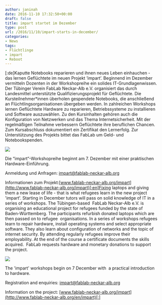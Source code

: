 ```yaml
---
author: janinah
date: 2016-11-10 17:32:50+00:00
draft: false
title: impart startet im Dezember
type: post
url: /2016/11/10/impart-starts-in-december/
categories:
- News
tags:
- Flüchtlinge
- impart
- Reboot
---
```


[:de]Kaputte Notebooks reparieren und ihnen neues Leben einhauchen - das lernen Geflüchtete im neuen Projekt ’impart’. Beginnend im Dezember vermitteln Dozenten in der Workshopreihe ein solides IT-Grundlagenwissen. Der Tübinger Verein FabLab Neckar-Alb e.V. organisiert das durch Landesmittel unterstützte Qualifizierungsprojekt für Geflüchtete. Die Kursteilnehmer*innen überholen gespendete Notebooks, die anschließend an Flüchtlingsorganisationen übergeben werden. In zahlreichen Workshops lernen Geflüchtete Hardware zu reparieren, Betriebssysteme zu installieren und Software auszuwählen. Zu den Kursinhalten gehören auch die Konfiguration von Netzwerken und das Thema Internetsicherheit. Mit der regelmäßigen Teilnahme verbessern Geflüchtete ihre beruflichen Chancen. Zum Kursabschluss dokumentiert ein Zertifikat den Lernerfolg. Zur Unterstützung des Projekts bittet das FabLab um Geld- und Notebookspenden.

![](https://www.fablab-neckar-alb.org/wp-content/uploads/2016/10/20161008185748_IMG_8110.jpg)


Die “impart”-Workshopreihe beginnt am 7. Dezember mit einer praktischen Hardware-Einführung.

Anmeldung und Anfragen: [impart@fablab-neckar-alb.org](mailto:impart@fablab-neckar-alb.org)

Informationen zum Projekt:[www.fablab-neckar-alb.org/impart](http://www.fablab-neckar-alb.org/impart)[:en]Fixing laptops and giving them a new lease of life - that is what refugees learn in the new project 'impart'. Starting in December tutors will pass on solid knowledge of IT in a series of workshops. The Tübingen-based  FabLab Neckar-Alb e.V. is organising an educational project for refugees funded by the state of Baden-Württemberg. The participants refurbish donated laptops which are then passed on to refugee  organisations. In a series of workshops refugees learn to repair hardware, install operating systems and select appropriate software. They also learn about configuration of networks and the topic of internet security. By attending regularly refugees improve their employability. At the end of the course a certificate documents the skills acquired.  FabLab requests hardware and monetary donations to support the project.

![](https://www.fablab-neckar-alb.org/wp-content/uploads/2016/10/20161008185748_IMG_8110.jpg)


The 'impart' workshops begin on 7 December with  a practical introduction to hardware.

Registration and enquiries: [impart@fablab-neckar-alb.org](mailto:impart@fablab-neckar-alb.org)

Information on the project: [www.fablab-neckar-alb.org/impart](http://www.fablab-neckar-alb.org/en/impart)[:]
